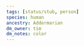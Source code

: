 ```yaml
---
tags: [status/stub, person]
species: human
ancestry: Addermarian
dm_owner: tim
dm_notes: color
---
```

